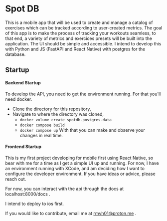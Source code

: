 # Spot DB 
This is a mobile app that will be used to create and manage a catalog of exercises which can be tracked according to user-created metrics. The goal of this app is to make the process of tracking your workouts seamless, to that end, a variety of metrics and exercices presets will be built into the application. The UI should be simple and accessible. I intend to develop this with Python and JS (FastAPI and React Native) with postgres for the database.

## Startup

#### Backend Startup
To develop the API, you need to get the environment running. For that you'll need docker. 
- Clone the directory for this repository,
- Navigate to where the directory was cloned,
    - `docker volume create spotdb-postgres-data`
    - `docker compose build`
    - `docker compose up`
 With that you can make and observe your changes in real time.

#### Frontend Startup
This is my first project developing for mobile first using React Native, so bear with me for a time as I get a simple UI up and running. For now, I have an environment running with XCode, and am deciding how I want to configure the developer environment. If you have ideas or advice, please reach out. 

For now, you can interact with the api through the docs at localhost:8000/docs .

I intend to deploy to ios first. 

If you would like to contribute, email me at rmvh01@proton.me . 

